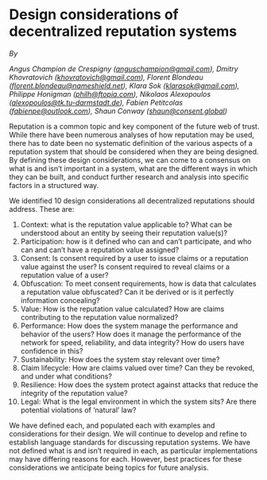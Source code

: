 # Design considerations of decentralized reputation systems #

_By_

_Angus Champion de Crespigny (anguschampion@gmail.com), Dmitry Khovratovich (khovratovich@gmail.com), Florent Blondeau (florent.blondeau@nameshield.net), Klara Sok (klarasok@gmail.com), Philippe Honigman (philh@ftopia.com), Nikolaos Alexopoulos (alexopoulos@tk.tu-darmstadt.de), Fabien Petitcolas (fabienpe@outlook.com), Shaun Conway (shaun@consent.global)_

Reputation is a common topic and key component of the future web of trust. While there have been numerous analyses of how reputation may be used, there has to date been no systematic definition of the various aspects of a reputation system that should be considered when they are being designed. By defining these design considerations, we can come to a consensus on what is and isn’t important in a system, what are the different ways in which they can be built, and conduct further research and analysis into specific factors in a structured way.

We identified 10 design considerations all decentralized reputations should address. These are:

1.  Context: what is the reputation value applicable to? What can be understood about an entity by seeing their reputation value(s)?
2.  Participation: how is it defined who can and can’t participate, and who can and can’t have a reputation value assigned?
3.  Consent: Is consent required by a user to issue claims or a reputation value against the user? Is consent required to reveal claims or a reputation value of a user?
4.  Obfuscation: To meet consent requirements, how is data that calculates a reputation value obfuscated? Can it be derived or is it perfectly information concealing?
5.  Value: How is the reputation value calculated? How are claims contributing to the reputation value normalized?
6.  Performance: How does the system manage the performance and behavior of the users? How does it manage the performance of the network for speed, reliability, and data integrity? How do users have confidence in this?
7.  Sustainability: How does the system stay relevant over time?
8.  Claim lifecycle: How are claims valued over time? Can they be revoked, and under what conditions?
9.  Resilience: How does the system protect against attacks that reduce the integrity of the reputation value?
10.  Legal: What is the legal environment in which the system sits? Are there potential violations of ‘natural’ law?

We have defined each, and populated each with examples and considerations for their design. We will continue to develop and refine to establish language standards for discussing reputation systems. 
We have not defined what is and isn’t required in each, as particular implementations may have differing reasons for each. However, best practices for these considerations we anticipate being topics for future analysis.
